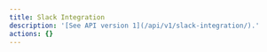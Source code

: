 ```yaml
---
title: Slack Integration
description: '[See API version 1](/api/v1/slack-integration/).'
actions: {}
---
```

